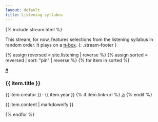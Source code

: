 ```yaml
---
layout: default
title: Listening syllabus
---
```


{% include stream.html %}

This stream, for now, features selections from the listening syllabus in random order. It plays on a [π-box](https://p-node.org/documentation/pibox/what-is-a-pibox).
{: .stream-footer }

{% assign reversed = site.listening | reverse %}
{% assign sorted = reversed | sort: "pin" | reverse %}
{% for item in sorted %}
<div class="item-heading">

  <span class="item-anchor">
    <a href="#{{ item.title | slugify }}">#</a>
  </span>
  <h3 id="{{ item.title | slugify }}">{{ item.title }}</h3>
  <span class="item-meta">
    {{ item.creator }}&nbsp;·&nbsp;{{ item.year }}
    {% if item.link-url %}
    <a href="{{ item.link-url }}" target="_blank" class="item-link">↗</a>
    {% endif %}
  </span>

</div>

{{ item.content | markdownify }}

{% endfor %}
